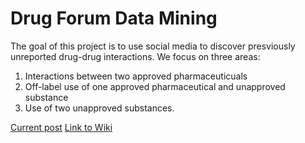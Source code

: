 # Drug Forum Data Mining

The goal of this project is to use social media to discover presviously unreported drug-drug interactions. We focus on three areas:
1. Interactions between two approved pharmaceuticuals
1. Off-label use of one approved pharmaceutical and unapproved substance
1. Use of two unapproved substances. 

[Current post](./docs/identifying-pathways.md)
[Link to Wiki](https://mac389.github.io/Drug-Forum-Data-Mining/)
